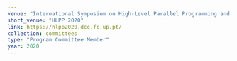 ```yaml
---
venue: "International Symposium on High-Level Parallel Programming and Applications"
short_venue: "HLPP 2020"
link: https://hlpp2020.dcc.fc.up.pt/
collection: committees
type: "Program Committee Member"
year: 2020
---
```

